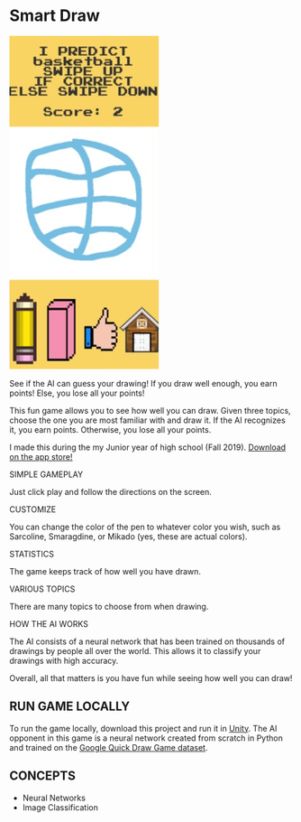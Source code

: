 # Smart Draw

![](smartdraw.png)

See if the AI can guess your drawing! If you draw well enough, you earn points! Else, you lose all your points!

This fun game allows you to see how well you can draw. Given three topics, choose the one you are most familiar with and draw it. If the AI recognizes it, you earn points. Otherwise, you lose all your points.

 I made this during the my Junior year of high school (Fall 2019).
[Download on the app store!](https://apps.apple.com/us/app/smartdraw/id1468990421)

SIMPLE GAMEPLAY

Just click play and follow the directions on the screen.


CUSTOMIZE

You can change the color of the pen to whatever color you wish, such as Sarcoline, Smaragdine, or Mikado (yes, these are actual colors).


STATISTICS

The game keeps track of how well you have drawn.


VARIOUS TOPICS

There are many topics to choose from when drawing.


HOW THE AI WORKS

The AI consists of a neural network that has been trained on thousands of drawings by people all over the world. This allows it to classify your drawings with high accuracy.


Overall, all that matters is you have fun while seeing how well you can draw!

## RUN GAME LOCALLY

To run the game locally, download this project and run it in [Unity](https://unity.com/). The AI opponent in this game is a neural network created from scratch in Python and trained on the [Google Quick Draw Game dataset](https://github.com/googlecreativelab/quickdraw-dataset).

## CONCEPTS

- Neural Networks
- Image Classification

